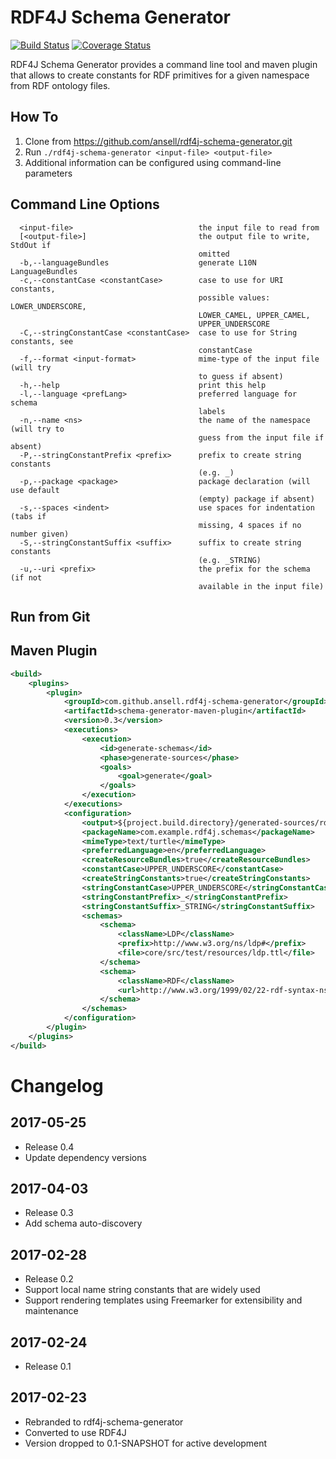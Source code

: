 # RDF4J Schema Generator

[![Build Status](https://travis-ci.org/ansell/rdf4j-schema-generator.svg?branch=master)](https://travis-ci.org/ansell/rdf4j-schema-generator) [![Coverage Status](https://coveralls.io/repos/ansell/rdf4j-schema-generator/badge.svg?branch=master)](https://coveralls.io/r/ansell/rdf4j-schema-generator?branch=master)

RDF4J Schema Generator provides a command line tool and maven plugin that allows to create constants for RDF primitives for a given namespace from RDF ontology files.

## How To

1. Clone from https://github.com/ansell/rdf4j-schema-generator.git
1. Run `./rdf4j-schema-generator <input-file> <output-file>`
1. Additional information can be configured using command-line parameters

## Command Line Options

```
  <input-file>                            the input file to read from
  [<output-file>]                         the output file to write, StdOut if
                                          omitted
  -b,--languageBundles                    generate L10N LanguageBundles
  -c,--constantCase <constantCase>        case to use for URI constants,
                                          possible values: LOWER_UNDERSCORE,
                                          LOWER_CAMEL, UPPER_CAMEL,
                                          UPPER_UNDERSCORE
  -C,--stringConstantCase <constantCase>  case to use for String constants, see
                                          constantCase
  -f,--format <input-format>              mime-type of the input file (will try
                                          to guess if absent)
  -h,--help                               print this help
  -l,--language <prefLang>                preferred language for schema
                                          labels
  -n,--name <ns>                          the name of the namespace (will try to
                                          guess from the input file if absent)
  -P,--stringConstantPrefix <prefix>      prefix to create string constants
                                          (e.g. _)
  -p,--package <package>                  package declaration (will use default
                                          (empty) package if absent)
  -s,--spaces <indent>                    use spaces for indentation (tabs if
                                          missing, 4 spaces if no number given)
  -S,--stringConstantSuffix <suffix>      suffix to create string constants
                                          (e.g. _STRING)
  -u,--uri <prefix>                       the prefix for the schema (if not
                                          available in the input file)
```

## Run from Git

## Maven Plugin

```xml
<build>
    <plugins>
        <plugin>
            <groupId>com.github.ansell.rdf4j-schema-generator</groupId>
            <artifactId>schema-generator-maven-plugin</artifactId>
            <version>0.3</version>
            <executions>
                <execution>
                    <id>generate-schemas</id>
                    <phase>generate-sources</phase>
                    <goals>
                        <goal>generate</goal>
                    </goals>
                </execution>
            </executions>
            <configuration>
                <output>${project.build.directory}/generated-sources/rdf4j-schemas</output>
                <packageName>com.example.rdf4j.schemas</packageName>
                <mimeType>text/turtle</mimeType>
                <preferredLanguage>en</preferredLanguage>
                <createResourceBundles>true</createResourceBundles>
                <constantCase>UPPER_UNDERSCORE</constantCase>
                <createStringConstants>true</createStringConstants>
                <stringConstantCase>UPPER_UNDERSCORE</stringConstantCase>
                <stringConstantPrefix>_</stringConstantPrefix>
                <stringConstantSuffix>_STRING</stringConstantSuffix>
                <schemas>
                    <schema>
                        <className>LDP</className>
                        <prefix>http://www.w3.org/ns/ldp#</prefix>
                        <file>core/src/test/resources/ldp.ttl</file>
                    </schema>
                    <schema>
                        <className>RDF</className>
                        <url>http://www.w3.org/1999/02/22-rdf-syntax-ns</url>
                    </schema>
                </schemas>
            </configuration>
        </plugin>
    </plugins>
</build>
```

# Changelog

## 2017-05-25
* Release 0.4
* Update dependency versions

## 2017-04-03
* Release 0.3
* Add schema auto-discovery

## 2017-02-28
* Release 0.2
* Support local name string constants that are widely used
* Support rendering templates using Freemarker for extensibility and maintenance

## 2017-02-24
* Release 0.1

## 2017-02-23
* Rebranded to rdf4j-schema-generator
* Converted to use RDF4J
* Version dropped to 0.1-SNAPSHOT for active development
